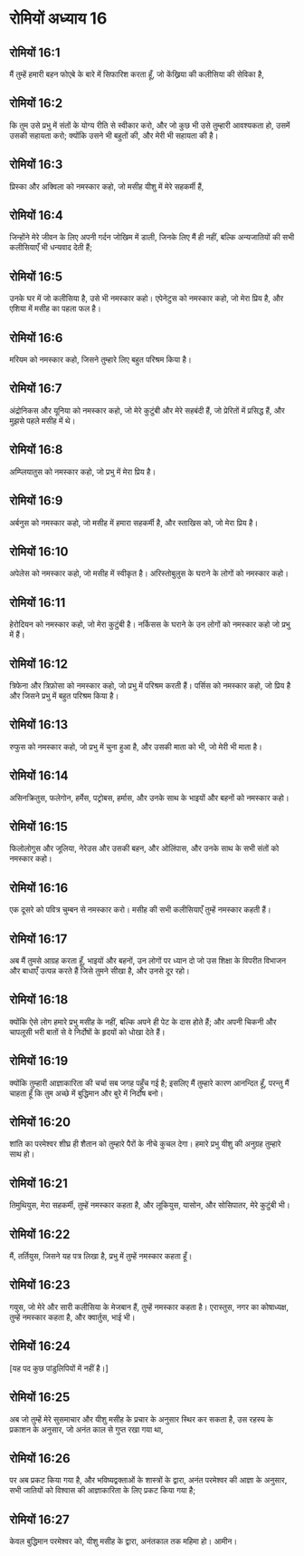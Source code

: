 # रोमियों अध्याय 16

## रोमियों 16:1

मैं तुम्हें हमारी बहन फोएबे के बारे में सिफारिश करता हूँ, जो केंख्रिया की कलीसिया की सेविका है,

## रोमियों 16:2

कि तुम उसे प्रभु में संतों के योग्य रीति से स्वीकार करो, और जो कुछ भी उसे तुम्हारी आवश्यकता हो, उसमें उसकी सहायता करो; क्योंकि उसने भी बहुतों की, और मेरी भी सहायता की है।

## रोमियों 16:3

प्रिस्का और अक्विला को नमस्कार कहो, जो मसीह यीशु में मेरे सहकर्मी हैं,

## रोमियों 16:4

जिन्होंने मेरे जीवन के लिए अपनी गर्दन जोखिम में डाली, जिनके लिए मैं ही नहीं, बल्कि अन्यजातियों की सभी कलीसियाएँ भी धन्यवाद देती हैं;

## रोमियों 16:5

उनके घर में जो कलीसिया है, उसे भी नमस्कार कहो। एपेनेटुस को नमस्कार कहो, जो मेरा प्रिय है, और एशिया में मसीह का पहला फल है।

## रोमियों 16:6

मरियम को नमस्कार कहो, जिसने तुम्हारे लिए बहुत परिश्रम किया है।

## रोमियों 16:7

अंद्रोनिकस और यूनिया को नमस्कार कहो, जो मेरे कुटुंबी और मेरे सहबंदी हैं, जो प्रेरितों में प्रसिद्ध हैं, और मुझसे पहले मसीह में थे।

## रोमियों 16:8

अम्प्लियातुस को नमस्कार कहो, जो प्रभु में मेरा प्रिय है।

## रोमियों 16:9

अर्बनुस को नमस्कार कहो, जो मसीह में हमारा सहकर्मी है, और स्ताखिस को, जो मेरा प्रिय है।

## रोमियों 16:10

अपेलेस को नमस्कार कहो, जो मसीह में स्वीकृत है। अरिस्तोबुलुस के घराने के लोगों को नमस्कार कहो।

## रोमियों 16:11

हेरोदियन को नमस्कार कहो, जो मेरा कुटुंबी है। नर्किसस के घराने के उन लोगों को नमस्कार कहो जो प्रभु में हैं।

## रोमियों 16:12

त्रिफेना और त्रिफ़ोसा को नमस्कार कहो, जो प्रभु में परिश्रम करती हैं। पर्सिस को नमस्कार कहो, जो प्रिय है और जिसने प्रभु में बहुत परिश्रम किया है।

## रोमियों 16:13

रुफुस को नमस्कार कहो, जो प्रभु में चुना हुआ है, और उसकी माता को भी, जो मेरी भी माता है।

## रोमियों 16:14

असिनक्रितुस, फलेगोन, हर्मेस, पट्रोबस, हर्मास, और उनके साथ के भाइयों और बहनों को नमस्कार कहो।

## रोमियों 16:15

फिलोलोगुस और जूलिया, नेरेउस और उसकी बहन, और ओलिंपास, और उनके साथ के सभी संतों को नमस्कार कहो।

## रोमियों 16:16

एक दूसरे को पवित्र चुम्बन से नमस्कार करो। मसीह की सभी कलीसियाएँ तुम्हें नमस्कार कहती हैं।

## रोमियों 16:17

अब मैं तुमसे आग्रह करता हूँ, भाइयों और बहनों, उन लोगों पर ध्यान दो जो उस शिक्षा के विपरीत विभाजन और बाधाएँ उत्पन्न करते हैं जिसे तुमने सीखा है, और उनसे दूर रहो।

## रोमियों 16:18

क्योंकि ऐसे लोग हमारे प्रभु मसीह के नहीं, बल्कि अपने ही पेट के दास होते हैं; और अपनी चिकनी और चापलूसी भरी बातों से वे निर्दोषों के हृदयों को धोखा देते हैं।

## रोमियों 16:19

क्योंकि तुम्हारी आज्ञाकारिता की चर्चा सब जगह पहुँच गई है; इसलिए मैं तुम्हारे कारण आनन्दित हूँ, परन्तु मैं चाहता हूँ कि तुम अच्छे में बुद्धिमान और बुरे में निर्दोष बनो।

## रोमियों 16:20

शांति का परमेश्वर शीघ्र ही शैतान को तुम्हारे पैरों के नीचे कुचल देगा। हमारे प्रभु यीशु की अनुग्रह तुम्हारे साथ हो।

## रोमियों 16:21

तिमुथियुस, मेरा सहकर्मी, तुम्हें नमस्कार कहता है, और लूकियुस, यासोन, और सोसिपातर, मेरे कुटुंबी भी।

## रोमियों 16:22

मैं, तर्तियुस, जिसने यह पत्र लिखा है, प्रभु में तुम्हें नमस्कार कहता हूँ।

## रोमियों 16:23

गयुस, जो मेरे और सारी कलीसिया के मेजबान हैं, तुम्हें नमस्कार कहता है। एरास्तुस, नगर का कोषाध्यक्ष, तुम्हें नमस्कार कहता है, और क्वार्तुस, भाई भी।

## रोमियों 16:24

[यह पद कुछ पांडुलिपियों में नहीं है।]

## रोमियों 16:25

अब जो तुम्हें मेरे सुसमाचार और यीशु मसीह के प्रचार के अनुसार स्थिर कर सकता है, उस रहस्य के प्रकाशन के अनुसार, जो अनंत काल से गुप्त रखा गया था,

## रोमियों 16:26

पर अब प्रकट किया गया है, और भविष्यद्वक्ताओं के शास्त्रों के द्वारा, अनंत परमेश्वर की आज्ञा के अनुसार, सभी जातियों को विश्वास की आज्ञाकारिता के लिए प्रकट किया गया है;

## रोमियों 16:27

केवल बुद्धिमान परमेश्वर को, यीशु मसीह के द्वारा, अनंतकाल तक महिमा हो। आमीन।
